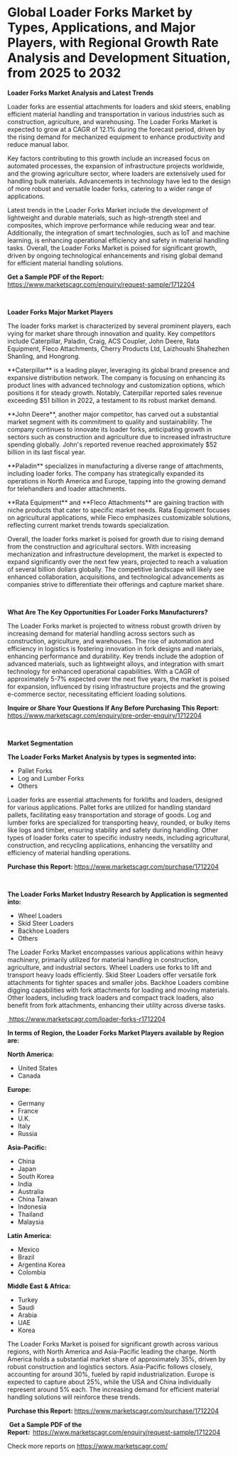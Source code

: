 <p><h1>Global Loader Forks Market by Types, Applications, and Major Players, with Regional Growth Rate Analysis and Development Situation, from 2025 to 2032</h1></p><p><strong>Loader Forks Market Analysis and Latest Trends</strong></p>
<p><p>Loader forks are essential attachments for loaders and skid steers, enabling efficient material handling and transportation in various industries such as construction, agriculture, and warehousing. The Loader Forks Market is expected to grow at a CAGR of 12.1% during the forecast period, driven by the rising demand for mechanized equipment to enhance productivity and reduce manual labor. </p><p>Key factors contributing to this growth include an increased focus on automated processes, the expansion of infrastructure projects worldwide, and the growing agriculture sector, where loaders are extensively used for handling bulk materials. Advancements in technology have led to the design of more robust and versatile loader forks, catering to a wider range of applications.</p><p>Latest trends in the Loader Forks Market include the development of lightweight and durable materials, such as high-strength steel and composites, which improve performance while reducing wear and tear. Additionally, the integration of smart technologies, such as IoT and machine learning, is enhancing operational efficiency and safety in material handling tasks. Overall, the Loader Forks Market is poised for significant growth, driven by ongoing technological enhancements and rising global demand for efficient material handling solutions.</p></p>
<p><strong>Get a Sample PDF of the Report:&nbsp;</strong> <a href="https://www.marketscagr.com/enquiry/request-sample/1712204?utm_campaign=2342&utm_medium=2&utm_source=Github&utm_content=ia&utm_term=17022025&utm_id=loader-forks">https://www.marketscagr.com/enquiry/request-sample/1712204</a></p>
<p>&nbsp;</p>
<p><strong>Loader Forks Major Market Players</strong></p>
<p><p>The loader forks market is characterized by several prominent players, each vying for market share through innovation and quality. Key competitors include Caterpillar, Paladin, Craig, ACS Coupler, John Deere, Rata Equipment, Fleco Attachments, Cherry Products Ltd, Laizhoushi Shahezhen Shanling, and Hongrong.</p><p>**Caterpillar** is a leading player, leveraging its global brand presence and expansive distribution network. The company is focusing on enhancing its product lines with advanced technology and customization options, which positions it for steady growth. Notably, Caterpillar reported sales revenue exceeding $51 billion in 2022, a testament to its robust market demand.</p><p>**John Deere**, another major competitor, has carved out a substantial market segment with its commitment to quality and sustainability. The company continues to innovate its loader forks, anticipating growth in sectors such as construction and agriculture due to increased infrastructure spending globally. John's reported revenue reached approximately $52 billion in its last fiscal year.</p><p>**Paladin** specializes in manufacturing a diverse range of attachments, including loader forks. The company has strategically expanded its operations in North America and Europe, tapping into the growing demand for telehandlers and loader attachments.</p><p>**Rata Equipment** and **Fleco Attachments** are gaining traction with niche products that cater to specific market needs. Rata Equipment focuses on agricultural applications, while Fleco emphasizes customizable solutions, reflecting current market trends towards specialization.</p><p>Overall, the loader forks market is poised for growth due to rising demand from the construction and agricultural sectors. With increasing mechanization and infrastructure development, the market is expected to expand significantly over the next few years, projected to reach a valuation of several billion dollars globally. The competitive landscape will likely see enhanced collaboration, acquisitions, and technological advancements as companies strive to differentiate their offerings and capture market share.</p></p>
<p>&nbsp;</p>
<p><strong>What Are The Key Opportunities For Loader Forks Manufacturers?</strong></p>
<p><p>The Loader Forks market is projected to witness robust growth driven by increasing demand for material handling across sectors such as construction, agriculture, and warehouses. The rise of automation and efficiency in logistics is fostering innovation in fork designs and materials, enhancing performance and durability. Key trends include the adoption of advanced materials, such as lightweight alloys, and integration with smart technology for enhanced operational capabilities. With a CAGR of approximately 5-7% expected over the next five years, the market is poised for expansion, influenced by rising infrastructure projects and the growing e-commerce sector, necessitating efficient loading solutions.</p></p>
<p><strong>Inquire or Share Your Questions If Any Before Purchasing This Report:</strong> <a href="https://www.marketscagr.com/enquiry/pre-order-enquiry/1712204?utm_campaign=2342&utm_medium=2&utm_source=Github&utm_content=ia&utm_term=17022025&utm_id=loader-forks">https://www.marketscagr.com/enquiry/pre-order-enquiry/1712204</a></p>
<p>&nbsp;</p>
<p><strong>Market Segmentation</strong></p>
<p><strong>The Loader Forks Market Analysis by types is segmented into:</strong></p>
<p><ul><li>Pallet Forks</li><li>Log and Lumber Forks</li><li>Others</li></ul></p>
<p><p>Loader forks are essential attachments for forklifts and loaders, designed for various applications. Pallet forks are utilized for handling standard pallets, facilitating easy transportation and storage of goods. Log and lumber forks are specialized for transporting heavy, rounded, or bulky items like logs and timber, ensuring stability and safety during handling. Other types of loader forks cater to specific industry needs, including agricultural, construction, and recycling applications, enhancing the versatility and efficiency of material handling operations.</p></p>
<p><strong>Purchase this Report:&nbsp;</strong><a href="https://www.marketscagr.com/purchase/1712204?utm_campaign=2342&utm_medium=2&utm_source=Github&utm_content=ia&utm_term=17022025&utm_id=loader-forks">https://www.marketscagr.com/purchase/1712204</a></p>
<p>&nbsp;</p>
<p><strong>The Loader Forks Market Industry Research by Application is segmented into:</strong></p>
<p><ul><li>Wheel Loaders</li><li>Skid Steer Loaders</li><li>Backhoe Loaders</li><li>Others</li></ul></p>
<p><p>The Loader Forks Market encompasses various applications within heavy machinery, primarily utilized for material handling in construction, agriculture, and industrial sectors. Wheel Loaders use forks to lift and transport heavy loads efficiently. Skid Steer Loaders offer versatile fork attachments for tighter spaces and smaller jobs. Backhoe Loaders combine digging capabilities with fork attachments for loading and moving materials. Other loaders, including track loaders and compact track loaders, also benefit from fork attachments, enhancing their utility across diverse tasks.</p></p>
<p><a href="https://www.marketscagr.com/loader-forks-r1712204?utm_campaign=2342&utm_medium=2&utm_source=Github&utm_content=ia&utm_term=17022025&utm_id=loader-forks">&nbsp;https://www.marketscagr.com/loader-forks-r1712204</a></p>
<p><strong>In terms of Region, the Loader Forks Market Players available by Region are:</strong></p>
<p>
    <p> <strong> North America: </strong>
        <ul>
            <li>United States</li>
            <li>Canada</li>
        </ul>
        </p> 
    <p> <strong> Europe: </strong>
        <ul>
            <li>Germany</li>
            <li>France</li>
            <li>U.K.</li>
            <li>Italy</li>
            <li>Russia</li>
        </ul>
        </p> 
    <p> <strong> Asia-Pacific: </strong>
        <ul>
            <li>China</li>
            <li>Japan</li>
            <li>South Korea</li>
            <li>India</li>
            <li>Australia</li>
            <li>China Taiwan</li>
            <li>Indonesia</li>
            <li>Thailand</li>
            <li>Malaysia</li>
        </ul>
        </p> 
    <p> <strong> Latin America: </strong>
        <ul>
            <li>Mexico</li>
            <li>Brazil</li>
            <li>Argentina Korea</li>
            <li>Colombia</li>
        </ul>
        </p> 
    <p> <strong> Middle East & Africa: </strong>
        <ul>
            <li>Turkey</li>
            <li>Saudi</li>
            <li>Arabia</li>
            <li>UAE</li>
            <li>Korea</li>
        </ul>
    </p>
    </p>
<p><p>The Loader Forks Market is poised for significant growth across various regions, with North America and Asia-Pacific leading the charge. North America holds a substantial market share of approximately 35%, driven by robust construction and logistics sectors. Asia-Pacific follows closely, accounting for around 30%, fueled by rapid industrialization. Europe is expected to capture about 25%, while the USA and China individually represent around 5% each. The increasing demand for efficient material handling solutions will reinforce these trends.</p></p>
<p><strong>Purchase this Report: </strong><a href="https://www.marketscagr.com/purchase/1712204?utm_campaign=2342&utm_medium=2&utm_source=Github&utm_content=ia&utm_term=17022025&utm_id=loader-forks">https://www.marketscagr.com/purchase/1712204</a></p>
<p>&nbsp;<strong>Get a Sample PDF of the Report:&nbsp;&nbsp;</strong><a href="https://www.marketscagr.com/enquiry/request-sample/1712204?utm_campaign=2342&utm_medium=2&utm_source=Github&utm_content=ia&utm_term=17022025&utm_id=loader-forks">https://www.marketscagr.com/enquiry/request-sample/1712204</a></p>
<p><strong></strong></p>
<p>Check more reports on <a href="https://www.marketscagr.com/?utm_campaign=2342&utm_medium=2&utm_source=Github&utm_content=ia&utm_term=17022025&utm_id=loader-forks">https://www.marketscagr.com/</a></p>